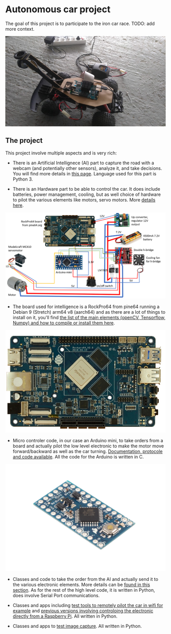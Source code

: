 # Autonomous car project

The goal of this project is to participate to the iron car race.
TODO: add more context.

![car](/docs/car.jpg)

## The project

This project involve multiple aspects and is very rich:

- There is an Artificial Intellignece (AI) part to capture the road with a webcam (and potentially other sensors), analyze it, and take decisions. You will find more details in [this page](ai.md). Language used for this part is Python 3.

- There is an Hardware part to be able to control the car. It does include batteries, power management, cooling, but as well choice of hardware to pilot the various elements like motors, servo motors. More [details here](electronic.md).

![schema](/docs/schema.png)

- The board used for intelligence is a RockPro64 from pine64 running a Debian 9 (Stretch) arm64 v8 (aarch64) and as there are a lot of things to install on it, you'll find [the list of the main elements (openCV, Tensorflow, Numpy) and how to compile or install them here](software.md).

![rockpro64](/docs/ROCKPro64_slide.jpg)

- Micro controler code, in our case an Arduino mini, to take orders from a board and actually pilot the low level electronic to make the motor move forward/backward as well as the car turning. [Documentation, protocole and code available](/ArduinoControl/readme.md). All the code for the Arduino is written in C.

![arduino](/docs/arduino.jpg)

- Classes and code to take the order from the AI and actually send it to the various electronic elements. More details can be [found in this section](/PythonSerialControl/readme.md). As for the rest of the high level code, it is written in Python, does involve Serial Port communications.

- Classes and apps including [test tools to remotely pilot the car in wifi for example](/PythonSerialControl/Webcontrol.py) and [previous versions involving controloing the electronic directly from a Raspberry Pi](/RaspberryPiControl/readme.md). All written in Python.

- Classes and apps to [test image capture](/ImageWeb). All written in Python.